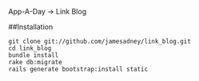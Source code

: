 App-A-Day -> Link Blog

##Installation

    git clone git://github.com/jamesadney/link_blog.git
    cd link_blog
    bundle install
    rake db:migrate
    rails generate bootstrap:install static